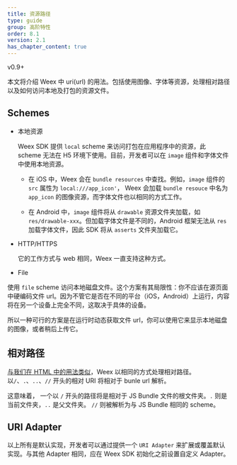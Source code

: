 ```yaml
---
title: 资源路径
type: guide
group: 高阶特性
order: 8.1
version: 2.1
has_chapter_content: true
---
```


<!-- toc -->

<span class="weex-version">v0.9+</span>

本文将介绍 Weex 中 uri(url) 的用法。包括使用图像、字体等资源，处理相对路径以及如何访问本地及打包的资源文件。

## Schemes

* 本地资源

  Weex SDK 提供 `local`  scheme 来访问打包在应用程序中的资源，此 scheme 无法在 H5 环境下使用。目前，开发者可以在 `image` 组件和字体文件中使用本地资源。

  * 在 iOS 中，Weex 会在 `bundle resources` 中查找。例如，`image` 组件的 `src` 属性为 `local:///app_icon'`， Weex 会加载 `bundle resouce` 中名为 `app_icon` 的图像资源，而字体文件也以相同的方式工作。

  * 在 Android 中，`image` 组件将从 `drawable` 资源文件夹加载，如  `res/drawable-xxx`。但加载字体文件是不同的，Android 框架无法从 `res` 加载字体文件，因此 SDK 将从 `asserts` 文件夹加载它。

* HTTP/HTTPS

  它的工作方式与 web 相同，Weex 一直支持这种方式。

* File

使用 `file`  scheme 访问本地磁盘文件。这个方案有其局限性：你不应该在源页面中硬编码文件 url。因为不管它是否在不同的平台（iOS，Android）上运行，内容将在另一个设备上完全不同，这取决于具体的设备。

所以一种可行的方案是在运行时动态获取文件 url，你可以使用它来显示本地磁盘的图像，或者稍后上传它。

## 相对路径

[与我们在 HTML 中的用法类似](https://www.w3.org/TR/html4/types.html#type-uri)，Weex 以相同的方式处理相对路径。以`/`、`.`、`..`、`//` 开头的相对 URI 将相对于 bunle url 解析。

这意味着， 一个以 `/` 开头的路径将是相对于 JS Bundle 文件的根文件夹。`.` 则是当前文件夹，`..` 是父文件夹。 `//` 则被解析为与 JS Bundle 相同的 scheme。

## URI Adapter

以上所有是默认实现，开发者可以通过提供一个 `URI Adapter` 来扩展或覆盖默认实现。与其他 Adapter 相同，应在 Weex SDK 初始化之前设置自定义 Adapter。
